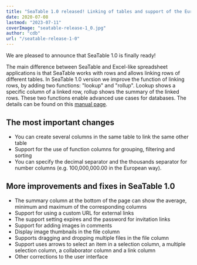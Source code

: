 ```yaml
---
title: "SeaTable 1.0 released! Linking of tables and support of the European number format - SeaTable"
date: 2020-07-08
lastmod: "2023-07-11"
coverImage: "seatable-release-1_0.jpg"
author: "cdb"
url: "/seatable-release-1-0"
---
```


We are pleased to announce that SeaTable 1.0 is finally ready!

The main difference between SeaTable and Excel-like spreadsheet applications is that SeaTable works with rows and allows linking rows of different tables. In SeaTable 1.0 version we improve the function of linking rows, by adding two functions: "lookup" and "rollup". Lookup shows a specific column of a linked row, rollup shows the summary of the linked rows. These two functions enable advanced use cases for databases. The details can be found on this [manual page](https://docs.seatable.io/published/seatable-user-manual/link.md).

## The most important changes

- You can create several columns in the same table to link the same other table
- Support for the use of function columns for grouping, filtering and sorting
- You can specify the decimal separator and the thousands separator for number columns (e.g. 100,000,000.00 in the European way).

## More improvements and fixes in SeaTable 1.0

- The summary column at the bottom of the page can show the average, minimum and maximum of the corresponding columns
- Support for using a custom URL for external links
- The support setting expires and the password for invitation links
- Support for adding images in comments
- Display image thumbnails in the file column
- Supports dragging and dropping multiple files in the file column
- Support uses arrows to select an item in a selection column, a multiple selection column, a collaborator column and a link column
- Other corrections to the user interface
